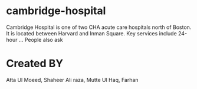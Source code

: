 # cambridge-hospital
Cambridge Hospital is one of two CHA acute care hospitals north of Boston. It is located between Harvard and Inman Square. Key services include 24-hour ... People also ask
# Created BY
Atta Ul Moeed, Shaheer Ali raza, Mutte Ul Haq, Farhan
